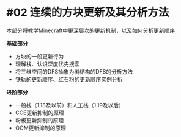 # #02 连续的方块更新及其分析方法

本部分将教学Minecraft中更深层次的更新机制，以及如何分析更新顺序

**基础部分**
- 方块的一般更新行为
- 理解栈、认识深度优先搜索
- 将三维空间的DFS抽象为树结构的DFS的分析方法
- 铁轨的更新顺序、红石粉的更新顺序实例分析

**进阶部分**
- 一般栈（1.18及以前）和人工栈（1.19及以后）
- CCE更新抑制的原理
- 粉板更新抑制的原理
- OOM更新抑制的原理